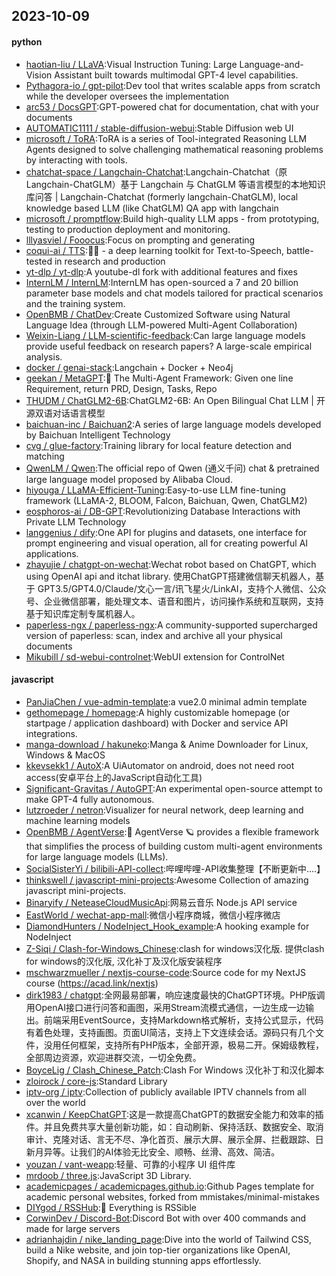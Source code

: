 ## 2023-10-09

#### python
* [haotian-liu / LLaVA](https://github.com/haotian-liu/LLaVA):Visual Instruction Tuning: Large Language-and-Vision Assistant built towards multimodal GPT-4 level capabilities.
* [Pythagora-io / gpt-pilot](https://github.com/Pythagora-io/gpt-pilot):Dev tool that writes scalable apps from scratch while the developer oversees the implementation
* [arc53 / DocsGPT](https://github.com/arc53/DocsGPT):GPT-powered chat for documentation, chat with your documents
* [AUTOMATIC1111 / stable-diffusion-webui](https://github.com/AUTOMATIC1111/stable-diffusion-webui):Stable Diffusion web UI
* [microsoft / ToRA](https://github.com/microsoft/ToRA):ToRA is a series of Tool-integrated Reasoning LLM Agents designed to solve challenging mathematical reasoning problems by interacting with tools.
* [chatchat-space / Langchain-Chatchat](https://github.com/chatchat-space/Langchain-Chatchat):Langchain-Chatchat（原Langchain-ChatGLM）基于 Langchain 与 ChatGLM 等语言模型的本地知识库问答 | Langchain-Chatchat (formerly langchain-ChatGLM), local knowledge based LLM (like ChatGLM) QA app with langchain
* [microsoft / promptflow](https://github.com/microsoft/promptflow):Build high-quality LLM apps - from prototyping, testing to production deployment and monitoring.
* [lllyasviel / Fooocus](https://github.com/lllyasviel/Fooocus):Focus on prompting and generating
* [coqui-ai / TTS](https://github.com/coqui-ai/TTS):🐸💬 - a deep learning toolkit for Text-to-Speech, battle-tested in research and production
* [yt-dlp / yt-dlp](https://github.com/yt-dlp/yt-dlp):A youtube-dl fork with additional features and fixes
* [InternLM / InternLM](https://github.com/InternLM/InternLM):InternLM has open-sourced a 7 and 20 billion parameter base models and chat models tailored for practical scenarios and the training system.
* [OpenBMB / ChatDev](https://github.com/OpenBMB/ChatDev):Create Customized Software using Natural Language Idea (through LLM-powered Multi-Agent Collaboration)
* [Weixin-Liang / LLM-scientific-feedback](https://github.com/Weixin-Liang/LLM-scientific-feedback):Can large language models provide useful feedback on research papers? A large-scale empirical analysis.
* [docker / genai-stack](https://github.com/docker/genai-stack):Langchain + Docker + Neo4j
* [geekan / MetaGPT](https://github.com/geekan/MetaGPT):🌟 The Multi-Agent Framework: Given one line Requirement, return PRD, Design, Tasks, Repo
* [THUDM / ChatGLM2-6B](https://github.com/THUDM/ChatGLM2-6B):ChatGLM2-6B: An Open Bilingual Chat LLM | 开源双语对话语言模型
* [baichuan-inc / Baichuan2](https://github.com/baichuan-inc/Baichuan2):A series of large language models developed by Baichuan Intelligent Technology
* [cvg / glue-factory](https://github.com/cvg/glue-factory):Training library for local feature detection and matching
* [QwenLM / Qwen](https://github.com/QwenLM/Qwen):The official repo of Qwen (通义千问) chat & pretrained large language model proposed by Alibaba Cloud.
* [hiyouga / LLaMA-Efficient-Tuning](https://github.com/hiyouga/LLaMA-Efficient-Tuning):Easy-to-use LLM fine-tuning framework (LLaMA-2, BLOOM, Falcon, Baichuan, Qwen, ChatGLM2)
* [eosphoros-ai / DB-GPT](https://github.com/eosphoros-ai/DB-GPT):Revolutionizing Database Interactions with Private LLM Technology
* [langgenius / dify](https://github.com/langgenius/dify):One API for plugins and datasets, one interface for prompt engineering and visual operation, all for creating powerful AI applications.
* [zhayujie / chatgpt-on-wechat](https://github.com/zhayujie/chatgpt-on-wechat):Wechat robot based on ChatGPT, which using OpenAI api and itchat library. 使用ChatGPT搭建微信聊天机器人，基于 GPT3.5/GPT4.0/Claude/文心一言/讯飞星火/LinkAI，支持个人微信、公众号、企业微信部署，能处理文本、语音和图片，访问操作系统和互联网，支持基于知识库定制专属机器人。
* [paperless-ngx / paperless-ngx](https://github.com/paperless-ngx/paperless-ngx):A community-supported supercharged version of paperless: scan, index and archive all your physical documents
* [Mikubill / sd-webui-controlnet](https://github.com/Mikubill/sd-webui-controlnet):WebUI extension for ControlNet

#### javascript
* [PanJiaChen / vue-admin-template](https://github.com/PanJiaChen/vue-admin-template):a vue2.0 minimal admin template
* [gethomepage / homepage](https://github.com/gethomepage/homepage):A highly customizable homepage (or startpage / application dashboard) with Docker and service API integrations.
* [manga-download / hakuneko](https://github.com/manga-download/hakuneko):Manga & Anime Downloader for Linux, Windows & MacOS
* [kkevsekk1 / AutoX](https://github.com/kkevsekk1/AutoX):A UiAutomator on android, does not need root access(安卓平台上的JavaScript自动化工具)
* [Significant-Gravitas / AutoGPT](https://github.com/Significant-Gravitas/AutoGPT):An experimental open-source attempt to make GPT-4 fully autonomous.
* [lutzroeder / netron](https://github.com/lutzroeder/netron):Visualizer for neural network, deep learning and machine learning models
* [OpenBMB / AgentVerse](https://github.com/OpenBMB/AgentVerse):🤖 AgentVerse 🪐 provides a flexible framework that simplifies the process of building custom multi-agent environments for large language models (LLMs).
* [SocialSisterYi / bilibili-API-collect](https://github.com/SocialSisterYi/bilibili-API-collect):哔哩哔哩-API收集整理【不断更新中....】
* [thinkswell / javascript-mini-projects](https://github.com/thinkswell/javascript-mini-projects):Awesome Collection of amazing javascript mini-projects.
* [Binaryify / NeteaseCloudMusicApi](https://github.com/Binaryify/NeteaseCloudMusicApi):网易云音乐 Node.js API service
* [EastWorld / wechat-app-mall](https://github.com/EastWorld/wechat-app-mall):微信小程序商城，微信小程序微店
* [DiamondHunters / NodeInject_Hook_example](https://github.com/DiamondHunters/NodeInject_Hook_example):A hooking example for NodeInject
* [Z-Siqi / Clash-for-Windows_Chinese](https://github.com/Z-Siqi/Clash-for-Windows_Chinese):clash for windows汉化版. 提供clash for windows的汉化版, 汉化补丁及汉化版安装程序
* [mschwarzmueller / nextjs-course-code](https://github.com/mschwarzmueller/nextjs-course-code):Source code for my NextJS course (https://acad.link/nextjs)
* [dirk1983 / chatgpt](https://github.com/dirk1983/chatgpt):全网最易部署，响应速度最快的ChatGPT环境。PHP版调用OpenAI接口进行问答和画图，采用Stream流模式通信，一边生成一边输出。前端采用EventSource，支持Markdown格式解析，支持公式显示，代码有着色处理，支持画图。页面UI简洁，支持上下文连续会话。源码只有几个文件，没用任何框架，支持所有PHP版本，全部开源，极易二开。保姆级教程，全部周边资源，欢迎进群交流，一切全免费。
* [BoyceLig / Clash_Chinese_Patch](https://github.com/BoyceLig/Clash_Chinese_Patch):Clash For Windows 汉化补丁和汉化脚本
* [zloirock / core-js](https://github.com/zloirock/core-js):Standard Library
* [iptv-org / iptv](https://github.com/iptv-org/iptv):Collection of publicly available IPTV channels from all over the world
* [xcanwin / KeepChatGPT](https://github.com/xcanwin/KeepChatGPT):这是一款提高ChatGPT的数据安全能力和效率的插件。并且免费共享大量创新功能，如：自动刷新、保持活跃、数据安全、取消审计、克隆对话、言无不尽、净化首页、展示大屏、展示全屏、拦截跟踪、日新月异等。让我们的AI体验无比安全、顺畅、丝滑、高效、简洁。
* [youzan / vant-weapp](https://github.com/youzan/vant-weapp):轻量、可靠的小程序 UI 组件库
* [mrdoob / three.js](https://github.com/mrdoob/three.js):JavaScript 3D Library.
* [academicpages / academicpages.github.io](https://github.com/academicpages/academicpages.github.io):Github Pages template for academic personal websites, forked from mmistakes/minimal-mistakes
* [DIYgod / RSSHub](https://github.com/DIYgod/RSSHub):🍰 Everything is RSSible
* [CorwinDev / Discord-Bot](https://github.com/CorwinDev/Discord-Bot):Discord Bot with over 400 commands and made for large servers
* [adrianhajdin / nike_landing_page](https://github.com/adrianhajdin/nike_landing_page):Dive into the world of Tailwind CSS, build a Nike website, and join top-tier organizations like OpenAI, Shopify, and NASA in building stunning apps effortlessly.
